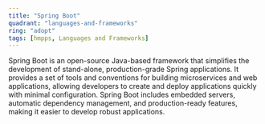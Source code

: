 ```yaml
---
title: "Spring Boot"
quadrant: "languages-and-frameworks"
ring: "adopt"
tags: [hmpps, Languages and Frameworks]
---
```


Spring Boot is an open-source Java-based framework that simplifies the development of stand-alone, production-grade Spring applications. It provides a set of tools and conventions for building microservices and web applications, allowing developers to create and deploy applications quickly with minimal configuration. Spring Boot includes embedded servers, automatic dependency management, and production-ready features, making it easier to develop robust applications.
